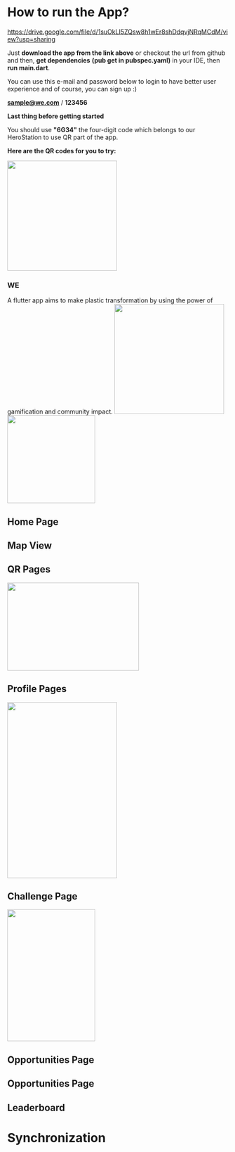 # How to run the App?

https://drive.google.com/file/d/1suOkLI5ZQsw8h1wEr8shDdqvjNRqMCdM/view?usp=sharing

Just **download the app from the link above** or checkout the url from github and then, **get dependencies** **(pub get in pubspec.yaml)** in your IDE, then **run main.dart**.

You can use this e-mail and password below to login to have better user experience and of course, you can sign up :)

**sample@we.com**     /    **123456**

**Last thing before getting started**

You should use **"6G34"** the four-digit code which belongs to our HeroStation to use QR part of the app.


**Here are the QR codes for you to try:**

<img src="https://user-images.githubusercontent.com/72455964/114351617-8764b300-9b73-11eb-934a-28f3d41df8c4.png" width="250" height="250" />



### WE
A flutter app aims to make plastic transformation by using the power of gamification and community impact.
<img src="https://user-images.githubusercontent.com/72455964/113296136-c4be7a80-9301-11eb-9991-e897f1b945a0.png" width="250" height="250" /> <img src="https://user-images.githubusercontent.com/72455964/113296130-c38d4d80-9301-11eb-8b9a-fc3a5ec142dc.png" width="200" height="200" /> 


## Home Page



## Map View

## QR Pages
<img src="https://user-images.githubusercontent.com/72455964/113300099-444e4880-9306-11eb-8a3b-94fb97f2aba5.gif" width="300" height="200" /> 

## Profile Pages
<img src="ezgif-2-6185fd78ac1f](https://user-images.githubusercontent.com/72455964/113300509-a7d87600-9306-11eb-9440-bd913c6de2c6.gif" width="250" height="400" /> 




## Challenge Page
<img src="ezgif-2-6185fd78ac1f](https://user-images.githubusercontent.com/72455964/113300494-a444ef00-9306-11eb-8442-9ccabc202b0d.gif" width="200" height="300" /> 

## Opportunities Page

## Opportunities Page

## Leaderboard


# Synchronization
